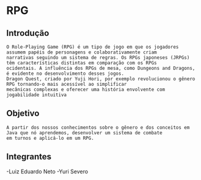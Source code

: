 # RPG

## Introdução


    O Role-Playing Game (RPG) é um tipo de jogo em que os jogadores assumem papéis de personagens e colaborativamente criam
    narrativas seguindo um sistema de regras. Os RPGs japoneses (JRPGs) têm características distintas em comparação com os RPGs
    ocidentais. A influência dos RPGs de mesa, como Dungeons and Dragons, é evidente no desenvolvimento desses jogos.
    Dragon Quest, criado por Yuji Hori, por exemplo revolucionou o gênero RPG tornando-o mais acessível ao simplificar 
    mecânicas complexas e oferecer uma história envolvente com jogabilidade intuitiva



## Objetivo


    A partir dos nossos conhecimentos sobre o gênero e dos conceitos em Java que nó aprendemos, desenvolver um sistema de combate
    em turnos e aplicá-lo em um RPG.



## Integrantes


  -Luiz Eduardo Neto
  -Yuri Severo
